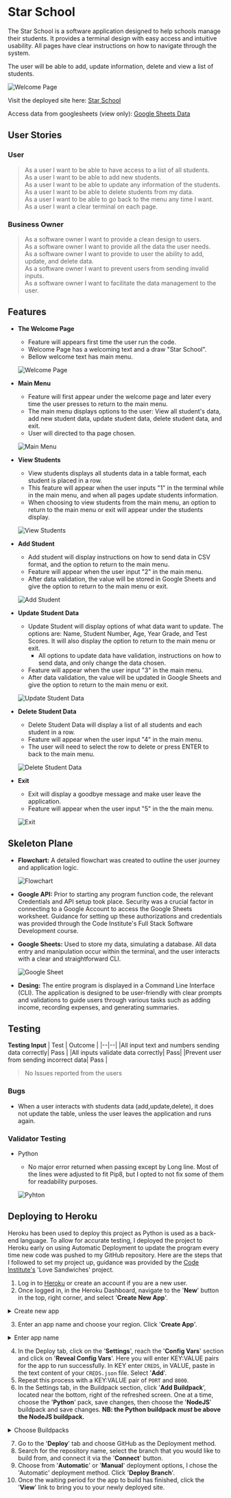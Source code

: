 # Star School

The Star School is a software application designed to help schools manage their students. It provides a terminal design with easy access and intuitive usability. All pages have clear instructions on how to navigate through the system.

The user will be able to add, update information, delete and view a list of students.

![Welcome Page]()

Visit the deployed site here: [Star School]()

Access data from googlesheets (view only): [Google Sheets Data]()

## User Stories

### User
> As a user I want to be able to have access to a list of all students.   
> As a user I want to be able to add new students.    
> As a user I want to be able to update any information of the students.  
> As a user I want to be able to delete students from my data.    
> As a user I want to be able to go back to the menu any time I want.   
> As a user I want a clear terminal on each page.   

### Business Owner
> As a software owner I want to provide a clean design to users.    
> As a software owner I want to provide all the data the user needs.     
> As a software owner I want to provide to user the ability to add, update, and delete data.     
> As a software owner I want to prevent users from sending invalid inputs.   
> As a software owner I want to facilitate the data management to the user. 

## Features

- __The Welcome Page__

    - Feature will appears first time the user run the code.
    - Welcome Page has a welcoming text and a draw "Star School".
    - Bellow welcome text has main menu.

    ![Welcome Page]()

- __Main Menu__

    - Feature will first appear under the welcome page and later every time the user presses to return to the main menu.
    - The main menu displays options to the user: View all student's data, add new student data, update student data, delete student data, and exit.
    - User will directed to tha page chosen.

    ![Main Menu]()

- __View Students__

    - View students displays all students data in a table format, each student is placed in a row.
    - This feature will appear when the user inputs "1" in the terminal while in the main menu, and when all pages update students information.
    - When choosing to view students from the main menu, an option to return to the main menu or exit will appear under the students display.

    ![View Students]()

- __Add Student__

    - Add student will display instructions on how to send data in CSV format, and the option to return to the main menu.
    - Feature will appear when the user input "2" in the main menu.
    - After data validation, the value will be stored in Google Sheets and give the option to return to the main menu or exit.

    ![Add Student]()

- __Update Student Data__

    - Update Student will display options of what data want to update. The options are: Name, Student Number, Age, Year Grade, and Test Scores. It will also display the option to return to the main menu or exit.
        - All options to update data have validation, instructions on how to send data, and only change the data chosen.
    - Feature will appear when the user input "3" in the main menu.
    - After data validation, the value will be updated in Google Sheets and give the option to return to the main menu or exit.

    ![Update Student Data]()

- __Delete Student Data__

    - Delete Student Data will display a list of all students and each student in a row.
    - Feature will appear when the user input "4" in the main menu.
    - The user will need to select the row to delete or press ENTER to back to the main menu.

    ![Delete Student Data]()

- __Exit__

    - Exit will display a goodbye message and make user leave the application. 
    - Feature will appear when the user input "5" in the the main menu.

    ![Exit]()

## Skeleton Plane

- __Flowchart:__
    A detailed flowchart was created to outline the user journey and application logic.
    
    ![Flowchart]()

- __Google API:__
    Prior to starting any program function code, the relevant Credentials and API setup took place. Security was a crucial factor in connecting to a Google Account to access the Google Sheets worksheet. Guidance for setting up these authorizations and credentials was provided through the Code Institute's Full Stack Software Development course.

- __Google Sheets:__
    Used to store my data, simulating a database. All data entry and manipulation occur within the terminal, and the user interacts with a clear and straightforward CLI.

    ![Google Sheet]()

- __Desing:__
    The entire program is displayed in a Command Line Interface (CLI). The application is designed to be user-friendly with clear prompts and validations to guide users through various tasks such as adding income, recording expenses, and generating summaries.

## Testing

**Testing Input**
| Test | Outcome |
|--|--|
|All input text and numbers sending data correctly| Pass |
|All inputs validate data correctly| Pass|
|Prevent user from sending incorrect data| Pass |

> No Issues reported from the users

### Bugs

- When a user interacts with students data (add,update,delete), it does not update the table, unless the user leaves the application and runs again.

### Validator Testing

- Python
    - No major error returned when passing except by Long line. Most of the lines were adjusted to fit Pip8, but I opted to not fix some of them for readability purposes.

    ![Pyhton]()

## Deploying to Heroku  

Heroku has been used to deploy this project as Python is used as a back-end language. To allow for accurate testing, I deployed the project to Heroku early on using Automatic Deployment to update the program every time new code was pushed to my GitHub repository. Here are the steps that I followed to set my project up, guidance was provided by the [Code Institute's](https://codeinstitute.net/ie/) 'Love Sandwiches' project.     

1. Log in to [Heroku](https://id.heroku.com/login) or create an account if you are a new user.
2. Once logged in, in the Heroku Dashboard, navigate to the '**New**' button in the top, right corner, and select '**Create New App**'.
<details>
<summary>Create new app</summary>
</details>  

3. Enter an app name and choose your region. Click '**Create App**'.
<details>
<summary>Enter app name</summary>
</details>  
  
4. In the Deploy tab, click on the '**Settings**', reach the '**Config Vars**' section and click on '**Reveal Config Vars**'. Here you will enter KEY:VALUE pairs for the app to run successfully. In KEY enter `CREDS`, in VALUE, paste in the text content of your `CREDS.json` file. Select '**Add**'.  
5. Repeat this process with a KEY:VALUE pair of `PORT` and `8000`.
6. In the Settings tab, in the Buildpack section, click '**Add Buildpack**', located near the bottom, right of the refreshed screen. One at a time, choose the '**Python**' pack, save changes, then choose the '**NodeJS**' buildpack and save changes. **NB: the Python buildpack _must_ be above the NodeJS buildpack.**
  
<details>
<summary>Choose Buildpacks</summary>
</details>  
  
7. Go to the '**Deploy**' tab and choose GitHub as the Deployment method.
8. Search for the repository name, select the branch that you would like to build from, and connect it via the '**Connect**' button.
9. Choose from '**Automatic**' or '**Manual**' deployment options, I chose the 'Automatic' deployment method. Click '**Deploy Branch**'.
10. Once the waiting period for the app to build has finished, click the '**View**' link to bring you to your newly deployed site. 